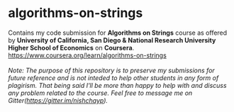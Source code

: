 # algorithms-on-strings
Contains my code submission for <b>Algorithms on Strings</b> course as offered by <b>University of California, San Diego &amp; National Research University Higher School of Economics</b> on <b>Coursera</b>.</br>
https://www.coursera.org/learn/algorithms-on-strings</br></br>
<i>Note: The purpose of this repository is to preserve my submissions for future reference and is not inteded to help other students in any form of plagirism. That being said I'll be more than happy to help with and discuss any problem related to the course.
Feel free to message me on Gitter(https://gitter.im/nishchayp).</i>
